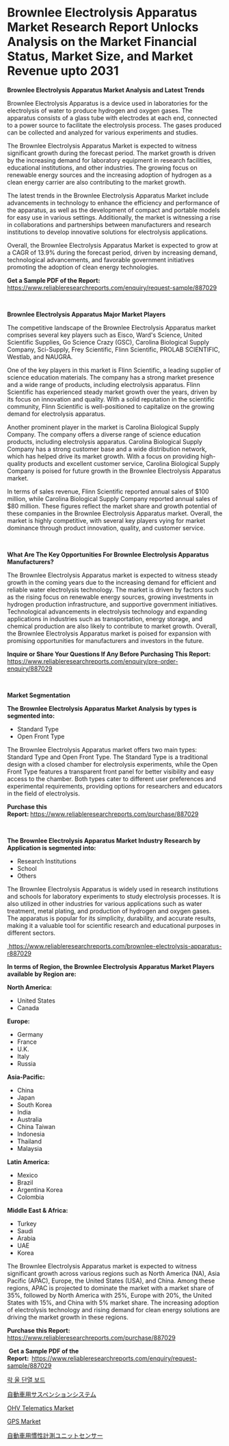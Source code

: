 <p><h1>Brownlee Electrolysis Apparatus Market Research Report Unlocks Analysis on the Market Financial Status, Market Size, and Market Revenue upto 2031</h1></p><p><strong>Brownlee Electrolysis Apparatus Market Analysis and Latest Trends</strong></p>
<p><p>Brownlee Electrolysis Apparatus is a device used in laboratories for the electrolysis of water to produce hydrogen and oxygen gases. The apparatus consists of a glass tube with electrodes at each end, connected to a power source to facilitate the electrolysis process. The gases produced can be collected and analyzed for various experiments and studies.</p><p>The Brownlee Electrolysis Apparatus Market is expected to witness significant growth during the forecast period. The market growth is driven by the increasing demand for laboratory equipment in research facilities, educational institutions, and other industries. The growing focus on renewable energy sources and the increasing adoption of hydrogen as a clean energy carrier are also contributing to the market growth.</p><p>The latest trends in the Brownlee Electrolysis Apparatus Market include advancements in technology to enhance the efficiency and performance of the apparatus, as well as the development of compact and portable models for easy use in various settings. Additionally, the market is witnessing a rise in collaborations and partnerships between manufacturers and research institutions to develop innovative solutions for electrolysis applications.</p><p>Overall, the Brownlee Electrolysis Apparatus Market is expected to grow at a CAGR of 13.9% during the forecast period, driven by increasing demand, technological advancements, and favorable government initiatives promoting the adoption of clean energy technologies.</p></p>
<p><strong>Get a Sample PDF of the Report:&nbsp;</strong> <a href="https://www.reliableresearchreports.com/enquiry/request-sample/887029">https://www.reliableresearchreports.com/enquiry/request-sample/887029</a></p>
<p>&nbsp;</p>
<p><strong>Brownlee Electrolysis Apparatus Major Market Players</strong></p>
<p><p>The competitive landscape of the Brownlee Electrolysis Apparatus market comprises several key players such as Eisco, Ward's Science, United Scientific Supplies, Go Science Crazy (GSC), Carolina Biological Supply Company, Sci-Supply, Frey Scientific, Flinn Scientific, PROLAB SCIENTIFIC, Westlab, and NAUGRA.</p><p>One of the key players in this market is Flinn Scientific, a leading supplier of science education materials. The company has a strong market presence and a wide range of products, including electrolysis apparatus. Flinn Scientific has experienced steady market growth over the years, driven by its focus on innovation and quality. With a solid reputation in the scientific community, Flinn Scientific is well-positioned to capitalize on the growing demand for electrolysis apparatus.</p><p>Another prominent player in the market is Carolina Biological Supply Company. The company offers a diverse range of science education products, including electrolysis apparatus. Carolina Biological Supply Company has a strong customer base and a wide distribution network, which has helped drive its market growth. With a focus on providing high-quality products and excellent customer service, Carolina Biological Supply Company is poised for future growth in the Brownlee Electrolysis Apparatus market.</p><p>In terms of sales revenue, Flinn Scientific reported annual sales of $100 million, while Carolina Biological Supply Company reported annual sales of $80 million. These figures reflect the market share and growth potential of these companies in the Brownlee Electrolysis Apparatus market. Overall, the market is highly competitive, with several key players vying for market dominance through product innovation, quality, and customer service.</p></p>
<p>&nbsp;</p>
<p><strong>What Are The Key Opportunities For Brownlee Electrolysis Apparatus Manufacturers?</strong></p>
<p><p>The Brownlee Electrolysis Apparatus market is expected to witness steady growth in the coming years due to the increasing demand for efficient and reliable water electrolysis technology. The market is driven by factors such as the rising focus on renewable energy sources, growing investments in hydrogen production infrastructure, and supportive government initiatives. Technological advancements in electrolysis technology and expanding applications in industries such as transportation, energy storage, and chemical production are also likely to contribute to market growth. Overall, the Brownlee Electrolysis Apparatus market is poised for expansion with promising opportunities for manufacturers and investors in the future.</p></p>
<p><strong>Inquire or Share Your Questions If Any Before Purchasing This Report:</strong> <a href="https://www.reliableresearchreports.com/enquiry/pre-order-enquiry/887029">https://www.reliableresearchreports.com/enquiry/pre-order-enquiry/887029</a></p>
<p>&nbsp;</p>
<p><strong>Market Segmentation</strong></p>
<p><strong>The Brownlee Electrolysis Apparatus Market Analysis by types is segmented into:</strong></p>
<p><ul><li>Standard Type</li><li>Open Front Type</li></ul></p>
<p><p>The Brownlee Electrolysis Apparatus market offers two main types: Standard Type and Open Front Type. The Standard Type is a traditional design with a closed chamber for electrolysis experiments, while the Open Front Type features a transparent front panel for better visibility and easy access to the chamber. Both types cater to different user preferences and experimental requirements, providing options for researchers and educators in the field of electrolysis.</p></p>
<p><strong>Purchase this Report:&nbsp;</strong><a href="https://www.reliableresearchreports.com/purchase/887029">https://www.reliableresearchreports.com/purchase/887029</a></p>
<p>&nbsp;</p>
<p><strong>The Brownlee Electrolysis Apparatus Market Industry Research by Application is segmented into:</strong></p>
<p><ul><li>Research Institutions</li><li>School</li><li>Others</li></ul></p>
<p><p>The Brownlee Electrolysis Apparatus is widely used in research institutions and schools for laboratory experiments to study electrolysis processes. It is also utilized in other industries for various applications such as water treatment, metal plating, and production of hydrogen and oxygen gases. The apparatus is popular for its simplicity, durability, and accurate results, making it a valuable tool for scientific research and educational purposes in different sectors.</p></p>
<p><a href="https://www.reliableresearchreports.com/brownlee-electrolysis-apparatus-r887029">&nbsp;https://www.reliableresearchreports.com/brownlee-electrolysis-apparatus-r887029</a></p>
<p><strong>In terms of Region, the Brownlee Electrolysis Apparatus Market Players available by Region are:</strong></p>
<p>
    <p> <strong> North America: </strong>
        <ul>
            <li>United States</li>
            <li>Canada</li>
        </ul>
        </p> 
    <p> <strong> Europe: </strong>
        <ul>
            <li>Germany</li>
            <li>France</li>
            <li>U.K.</li>
            <li>Italy</li>
            <li>Russia</li>
        </ul>
        </p> 
    <p> <strong> Asia-Pacific: </strong>
        <ul>
            <li>China</li>
            <li>Japan</li>
            <li>South Korea</li>
            <li>India</li>
            <li>Australia</li>
            <li>China Taiwan</li>
            <li>Indonesia</li>
            <li>Thailand</li>
            <li>Malaysia</li>
        </ul>
        </p> 
    <p> <strong> Latin America: </strong>
        <ul>
            <li>Mexico</li>
            <li>Brazil</li>
            <li>Argentina Korea</li>
            <li>Colombia</li>
        </ul>
        </p> 
    <p> <strong> Middle East & Africa: </strong>
        <ul>
            <li>Turkey</li>
            <li>Saudi</li>
            <li>Arabia</li>
            <li>UAE</li>
            <li>Korea</li>
        </ul>
    </p>
    </p>
<p><p>The Brownlee Electrolysis Apparatus market is expected to witness significant growth across various regions such as North America (NA), Asia Pacific (APAC), Europe, the United States (USA), and China. Among these regions, APAC is projected to dominate the market with a market share of 35%, followed by North America with 25%, Europe with 20%, the United States with 15%, and China with 5% market share. The increasing adoption of electrolysis technology and rising demand for clean energy solutions are driving the market growth in these regions.</p></p>
<p><strong>Purchase this Report: </strong><a href="https://www.reliableresearchreports.com/purchase/887029">https://www.reliableresearchreports.com/purchase/887029</a></p>
<p>&nbsp;<strong>Get a Sample PDF of the Report:&nbsp;&nbsp;</strong><a href="https://www.reliableresearchreports.com/enquiry/request-sample/887029">https://www.reliableresearchreports.com/enquiry/request-sample/887029</a></p>
<p><strong></strong></p>
<p><p><a href="https://github.com/kvbohdfy111/Market-Research-Report-List-1/blob/main/8606384165317.md">락 울 단열 보드</a></p><p><a href="https://github.com/AdellaPrice2023/Market-Research-Report-List-1/blob/main/1451095154668.md">自動車用サスペンションシステム</a></p><p><a href="https://github.com/Gilanghao0/Market-Research-Report-List-1/blob/main/ohv-telematics-market.md">OHV Telematics Market</a></p><p><a href="https://github.com/YashRP12/Market-Research-Report-List-5/blob/main/gps-market.md">GPS Market</a></p><p><a href="https://github.com/AbigaleHuel/Market-Research-Report-List-1/blob/main/6353762154669.md">自動車用慣性計測ユニットセンサー</a></p></p>